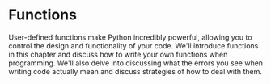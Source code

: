 # Functions 

User-defined functions make Python incredibly powerful, allowing you to control the design and functionality of your code. We'll introduce functions in this chapter and discuss how to write your own functions when programming. We'll also delve into discussing what the errors you see when writing code actually mean and discuss strategies of how to deal with them. 
